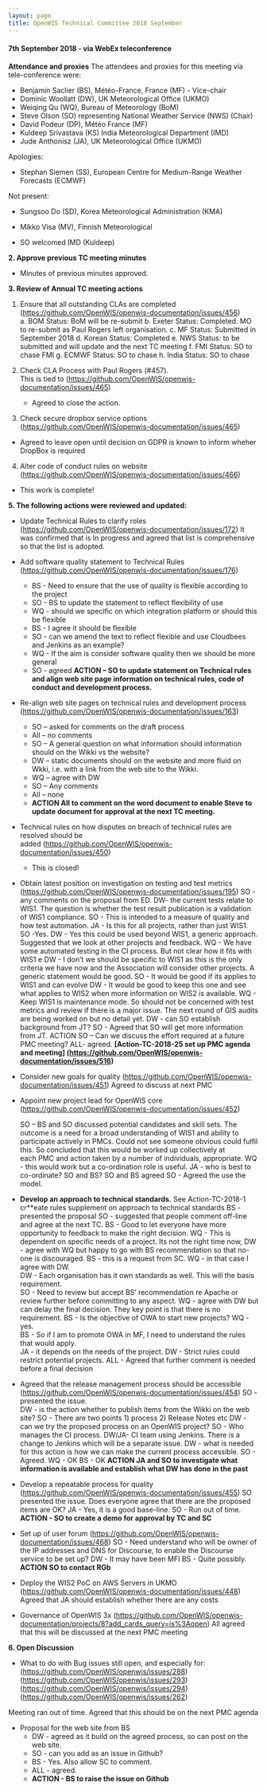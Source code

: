 ```yaml
---
layout: page
title: OpenWIS Technical Committee 2018 September
---
```


#### 7th September 2018 - via WebEx teleconference

**Attendance and proxies**
The attendees and proxies for this meeting via tele-conference were:
- Benjamin Saclier (BS), Météo-France, France (MF) - Vice-chair
- Dominic Woollatt (DW), UK Meteorological Office (UKMO)
- Weiqing Qu (WQ), Bureau of Meteorology (BoM)
- Steve Olson (SO) representing National Weather Service (NWS) (Chair)
- David Podeur (DP), Météo France (MF)
- Kuldeep Srivastava (KS) India Meteorological Department (IMD)
- Jude Anthonisz (JA), UK Meteorological Office (UKMO)

Apologies:
- Stephan Siemen (SS), European Centre for Medium-Range Weather Forecasts (ECMWF)

Not present:
- Sungsoo Do (SD), Korea Meteorological Administration (KMA)
- Mikko Visa (MV), Finnish Meteorological


- SO welcomed IMD (Kuldeep)

**2.	**Approve previous TC meeting minutes****
- Minutes of previous minutes approved.

**3. Review of Annual TC meeting actions**

  1. Ensure that all outstanding CLAs are completed (https://github.com/OpenWIS/openwis-documentation/issues/456)  
a.	BOM Status: BoM will be re-submit
b.	Exeter Status: Completed.  MO to re-submit as Paul Rogers left organisation.
c.	MF Status: Submitted in September 2018
d.	Korean Status: Completed
e.	NWS Status: to be submitted and will update and the next TC meeting
f.	FMI Status: SO to chase FMI
g.	ECMWF Status: SO to chase
h.	India Status: SO to chase

2.	Check CLA  Process with Paul Rogers (#457).  
    This is tied to (https://github.com/OpenWIS/openwis-documentation/issues/465)
    - Agreed to close the action.
3.	Check secure dropbox service options (https://github.com/OpenWIS/openwis-documentation/issues/465)
- Agreed  to leave open until decision on GDPR is known to inform wheher DropBox is required

4.	Alter code of conduct rules on website (https://github.com/OpenWIS/openwis-documentation/issues/466)
  - This work is complete!

**5.	The following actions were reviewed and updated:**
- Update Technical Rules to clarify roles (https://github.com/OpenWIS/openwis-documentation/issues/172)
  It was confirmed that is In progress and agreed that list is comprehensive so that the list is adopted.

- Add software quality statement to Technical Rules (https://github.com/OpenWIS/openwis-documentation/issues/176)

    - BS - Need to ensure that the use of quality is flexible according to the project
    - SO - BS to update the statement to reflect flexibility of use
    - WQ - should we specific on which integration platform or should this be flexible
    - BS - I agree it should be flexible
    - SO - can we amend the text to reflect flexible and use Cloudbees and Jenkins as an example?
    - WQ - If the aim is consider software quality then we should be more general
     - SO - agreed
     **ACTION – SO to update statement on Technical rules and align web site page information on technical rules, code of conduct and development process.**

- Re-align web site pages on technical rules and development process (https://github.com/OpenWIS/openwis-documentation/issues/163)
  - SO – asked for comments on the draft process
  - All – no comments
  - SO – A general question on what information should information should on the Wikki vs the website?
  - DW – static documents should on the website and more fluid on Wkki, i.e. with a link from the web    site to the Wikki.
  - WQ – agree with DW
  - SO – Any comments
  - All – none
  - **ACTION All to comment on the word document to enable Steve to update document for approval at    the next TC meeting.**

- Technical rules on how disputes on breach of technical rules are resolved should be      
        added (https://github.com/OpenWIS/openwis-documentation/issues/450)
  - This is closed!

- Obtain latest position on investigation on testing and test metrics (https://github.com/OpenWIS/openwis-documentation/issues/195)
    SO - any comments on the proposal from ED.
    DW- the current tests relate to WIS1.  The question is whether the test result publication is a validation of WIS1 compliance.
    SO - This is intended to a measure of quality and how test automation.
    JA  - Is this for all projects, rather than just WIS1.
    SO -Yes.
    DW - Yes this could be used beyond WIS1, a generic approach. Suggested that we look at other projects and feedback.
    WQ - We have some automated testing in the CI process. But not clear how it fits with WIS1 e
    DW - I don’t we should be specific to WIS1 as this is the only criteria we have now and the Association will consider other projects. A generic statement would be good.
    SO - It would be good if its applies to WIS1 and can evolve
    DW - It would be good to keep this one and see what applies to WIS2 when more information on WIS2 is available.
    WQ - Keep WIS1 is maintenance mode. So should not be concerned with test metrics and review if there is a major issue.  The next round of GIS audits are being worked on but no detail yet.
    DW - can SO establish background from JT?
    SO - Agreed that SO will get more information from JT. ACTION
   SO – Can we discuss the effort required at a future PMC meeting?
   ALL- agreed.
**[Action-TC-2018-25 set up PMC agenda and meeting] (https://github.com/OpenWIS/openwis-documentation/issues/516)**

- Consider new goals for quality (https://github.com/OpenWIS/openwis-documentation/issues/451)
Agreed to discuss at next PMC

- Appoint new project lead for OpenWIS core (https://github.com/OpenWIS/openwis-documentation/issues/452)

  SO – BS and SO discussed potential candidates and skill sets.  The
          outcome is a need for a  broad understanding of WIS1 and ability to
          participate actively in PMCs.  Could not see someone obvious could
          fulfil this.  So concluded that this would be worked up collectively at  
          each PMC and action taken by a number of individuals, appropriate.
   WQ -  this would work but a co-ordination role is useful.
   JA -  who is best to co-ordinate? SO and BS?
   SO and BS agreed
   SO - Agreed the use the model.

- **Develop an approach to technical standards.**
   See Action-TC-2018-1 cr**eate rules supplement on approach to technical standards
   BS - presented the proposal
   SO - suggested that people comment off-line and agree at the next TC.
   BS - Good to let everyone have more opportunity to feedback to make the right decision.
   WQ - This is dependent on specific needs of a project.  Its not the right time now,
   DW - agree with WQ but happy to go with BS recommendation so that no-one is discouraged.
   BS - this is a request from SC.
   WQ - in that case I agree with DW.  
   DW - Each organisation has it own standards as well.  This will the basis requirement.  
   SO - Need to review but accept BS’ recommendation re Apache or review further before committing to any aspect.
   WQ - agree with DW but can delay the final decision.  They key point is that there is no requirement.
   BS - Is the objective of OWA to start new projects?
   WQ - yes.  
   BS - So if I am to promote OWA in MF, I need to understand the rules that would apply.  
   JA - it depends on the needs of the project.
   DW - Strict rules could restrict potential projects.
   ALL - Agreed that further comment is needed before a final decision

- Agreed that the release management process should be accessible (https://github.com/OpenWIS/openwis-documentation/issues/454)
  SO - presented the issue.  
  DW - is the action whether to publish items from the Wikki on the web site?
  SO - There are two points 1) process 2) Release Notes etc
  DW - can we try the proposed process on an OpenWIS project?
  SO - Who manages the CI process.
  DW/JA- CI team using Jenkins.  There is a change to Jenkins which will be a separate issue.
  DW - what is needed for this action is how we can make the current process accessible.
  SO - Agreed.
  WQ - OK
  BS - OK
  **ACTION JA and SO to investigate what information is available and establish what DW has done in the past**

- Develop a repeatable process for quality (https://github.com/OpenWIS/openwis-documentation/issues/455)
  SO presented the issue. Does everyone agree that there are the proposed items are OK?
  JA - Yes, it is a good base-line.
  SO - Run out of time.
  **ACTION - SO to create a demo for approval by TC and SC**

- Set up of user forum (https://github.com/OpenWIS/openwis-documentation/issues/468)
  SO - Need understand who will be owner of the IP addresses and DNS for Discourse, to enable the Discourse service to be set up?
  DW - It may have been MFI
  BS - Quite possibly.
**ACTION SO to contact RGb**

- Deploy the WIS2 PoC on AWS Servers in UKMO (https://github.com/OpenWIS/openwis-documentation/issues/448)
   Agreed that JA should establish whether there are any costs

- Governance of OpenWIS 3x (https://github.com/OpenWIS/openwis-documentation/projects/8?add_cards_query=is%3Aopen)
All agreed that this will be discussed at the next PMC meeting

**6. Open Discussion**
  - What to do with Bug issues still open, and especially for:
    (https://github.com/OpenWIS/openwis/issues/288)
    (https://github.com/OpenWIS/openwis/issues/293)
    (https://github.com/OpenWIS/openwis/issues/294)
    (https://github.com/OpenWIS/openwis/issues/262)

  Meeting ran out of time.
    Agreed that this should be on the next PMC agenda

 - Proposal for the web site from BS
   - DW - agreed as it build on the agreed process, so can post on the web site.  
   - SO - can you add as an issue in Github?
   - BS - Yes. Also allow SC to comment.
   - ALL - agreed.
   - **ACTION - BS to raise the issue on Github**
